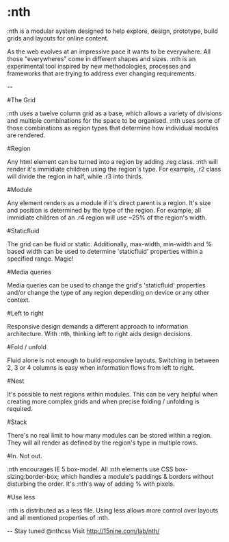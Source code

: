 :nth
====

:nth is a modular system designed to help explore, design, prototype, build grids and layouts for online content.

As the web evolves at an impressive pace it wants to be everywhere. All those "everywheres" come in different shapes and sizes.
:nth is an experimental tool inspired by new methodologies, processes and frameworks that are trying to address ever changing requirements.

--


#The Grid

:nth uses a twelve column grid as a base, which allows a variety of divisions and multiple combinations for the space to be organised. :nth uses some of those combinations as region types that determine how individual modules are rendered.


#Region

Any html element can be turned into a region by adding .reg class. :nth will render it's immidiate children using the region's type. For example, .r2 class will divide the region in half, while .r3 into thirds.


#Module

Any element renders as a module if it's direct parent is a region. It's size and position is determined by the type of the region. For example, all immidiate children of an .r4 region will use ~25% of the region's width.


#Staticfluid

The grid can be fluid or static. Additionally, max-width, min-width and % based width can be used to determine 'staticfluid' properties within a specified range. Magic!


#Media queries

Media queries can be used to change the grid's 'staticfluid' properties and/or change the type of any region depending on device or any other context.


#Left to right

Responsive design demands a different approach to information architecture. With :nth, thinking left to right aids design decisions.


#Fold / unfold

Fluid alone is not enough to build responsive layouts. Switching in between 2, 3 or 4 columns is easy when information flows from left to right.


#Nest

It's possible to nest regions within modules. This can be very helpful when creating more complex grids and when precise folding / unfolding is required.


#Stack

There's no real limit to how many modules can be stored within a region. They will all render as defined by the region's type in multiple rows.



#In. Not out.

:nth encourages IE 5 box-model. All :nth elements use CSS box-sizing:border-box; which handles a module's paddings & borders without disturbing the order. It's :nth's way of adding % with pixels.


#Use less

:nth is distributed as a less file. Using less allows more control over layouts and all mentioned properties of :nth.


--
Stay tuned @nthcss
Visit http://15nine.com/lab/nth/
